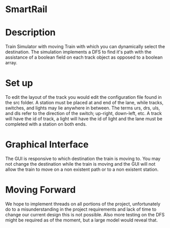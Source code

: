 # SmartRail

# Description 

 Train Simulator with moving Train with which you can dynamically select the destination. The simulation implements a 
 DFS to find it's path with the assistance of a boolean field on each track object as opposed to a boolean array.
 
 # Set up
 
 To edit the layout of the track you would edit the configuration file found in the src folder. A station must be placed at 
 and end of the lane, while tracks, switches, and lights may lie anywhere in between. The terms urs, drs, uls, and dls refer
 to the direction of the switch; up-right, down-left, etc. A track will have the id of track, a light will have the id of light
 and the lane must be completed with a station on both ends.
 
 # Graphical Interface
 
 The GUI is responsive to which destination the train is moving to. You may not change the destination while the train 
 is moving and the GUI will not allow the train to move on a non existent path or to a non existent station.
 
 # Moving Forward
 
 We hope to implement threads on all portions of the project, unfortunately do to a misunderstanding in the project requirements
 and lack of time to change our current design this is not possible. Also more testing on the DFS might be required as of the moment,
 but a large model would reveal that.
 
 
